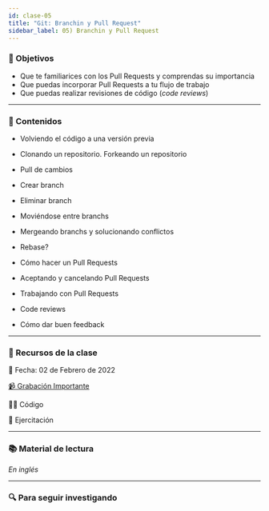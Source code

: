 ```yaml
---
id: clase-05
title: "Git: Branchin y Pull Request"
sidebar_label: 05) Branchin y Pull Request
---
```


### 🏁 Objetivos

- Que te familiarices con los Pull Requests y comprendas su importancia
- Que puedas incorporar Pull Requests a tu flujo de trabajo
- Que puedas realizar revisiones de código (_code reviews_)

---

### 📝 Contenidos

- Volviendo el código a una versión previa
- Clonando un repositorio. Forkeando un repositorio
- Pull de cambios
- Crear branch
- Eliminar branch
- Moviéndose entre branchs
- Mergeando branchs y solucionando conflictos
- Rebase?

- Cómo hacer un Pull Requests
- Aceptando y cancelando Pull Requests
- Trabajando con Pull Requests
- Code reviews
- Cómo dar buen feedback

---

### 🚀 Recursos de la clase

📆 Fecha: 02 de Febrero de 2022

[📹 Grabación Importante](https://us02web.zoom.us/rec/share/_a_10a4XrnFOVQoRSPVrolHDXpCGudXCkCAIGtgeOahtBHpyjLA8DXGlR2_wo087.THzr5oNsId_MJp6I?startTime=1643839457000)

👩‍💻 Código

💪 Ejercitación

---

### 📚 Material de lectura

_En inglés_

---

### 🔍 Para seguir investigando
